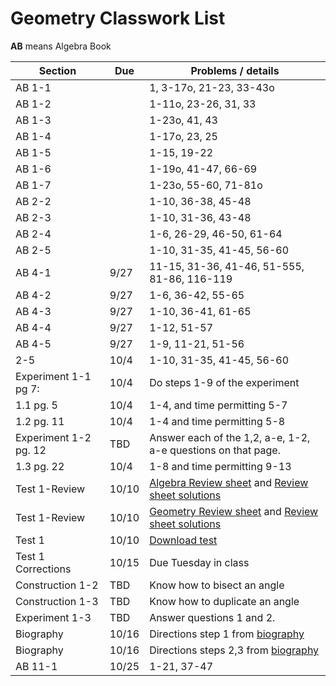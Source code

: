 # Geometry Classwork List
**AB** means Algebra Book

|Section | Due | Problems / details |
|--------|-----|--------------------|
|AB 1-1| |  1, 3-17o, 21-23, 33-43o |
|AB 1-2| | 1-11o, 23-26, 31, 33
|AB 1-3||1-23o, 41, 43
|AB 1-4||1-17o, 23, 25
|AB 1-5||1-15, 19-22
|AB 1-6||1-19o, 41-47, 66-69
|AB 1-7||1-23o, 55-60, 71-81o
|AB 2-2||1-10, 36-38, 45-48
|AB 2-3||1-10, 31-36, 43-48
|AB 2-4||1-6, 26-29, 46-50, 61-64
|AB 2-5||1-10, 31-35, 41-45, 56-60
|AB 4-1|9/27|11-15, 31-36, 41-46, 51-555, 81-86, 116-119
|AB 4-2|9/27|1-6, 36-42, 55-65
|AB 4-3|9/27|1-10, 36-41, 61-65
|AB 4-4|9/27|1-12, 51-57
|AB 4-5|9/27|1-9, 11-21, 51-56
|2-5|10/4|1-10, 31-35, 41-45, 56-60
|Experiment 1-1 pg 7:|10/4| Do steps 1-9 of the experiment
|1.1 pg. 5|10/4|1-4, and time permitting 5-7
|1.2 pg. 11|10/4|1-4 and time permitting 5-8
|Experiment 1-2 pg. 12|TBD| Answer each of the 1,2, a-e, 1-2, a-e questions on that page.
|1.3 pg. 22|10/4|1-8 and time permitting 9-13
|Test 1-Review| 10/10 | [Algebra Review sheet](math/alg-test1-review.pdf) and [Review sheet solutions](math/alg-test1-review-solutions.pdf)
|Test 1-Review| 10/10 | [Geometry Review sheet](math/geom-test1-review.pdf) and [Review sheet solutions](math/geom-test1-review-solutions.pdf)
|Test 1 | 10/10 | [Download test](math/geom-test1.pdf)
|Test 1 Corrections | 10/15 | Due Tuesday in class
|Construction 1-2|TBD|Know how to bisect an angle
|Construction 1-3|TBD| Know how to duplicate an angle
|Experiment 1-3|TBD| Answer questions 1 and 2.
|Biography | 10/16 | Directions step 1 from [biography](math/biography-project)
|Biography | 10/16 | Directions steps 2,3 from [biography](math/biography-project)
|AB 11-1 | 10/25 | 1-21, 37-47
